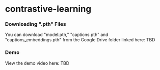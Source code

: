 # contrastive-learning

### Downloading ".pth" Files

You can download "model.pth," "captions.pth" and "captions_embeddings.pth" from the Google Drive folder linked here: TBD

### Demo

View the demo video here: TBD

